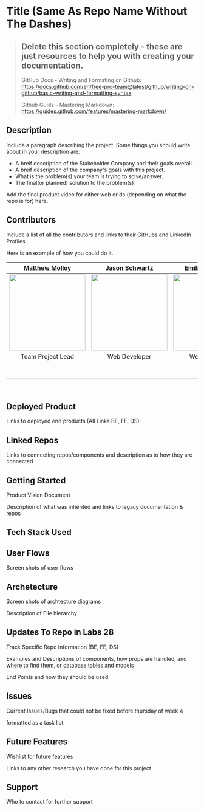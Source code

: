# Title (Same As Repo Name Without The Dashes)

>## Delete this section completely - these are just resources to help you with creating your documentation.
> GitHub Docs - Writing and Formating on Github: https://docs.github.com/en/free-pro-team@latest/github/writing-on-github/basic-writing-and-formatting-syntax
>
> Github Guids - Mastering Markdown: https://guides.github.com/features/mastering-markdown/

## Description
Include a paragraph describing the project. Some things you should write about in your description are:
- A breif description of the Stakeholder Company and their goals overall.  
- A breif description of the company's goals with this project.  
- What is the problem(s) your team is trying to solve/answer.
- The final(or planned) solution to the problem(s)

Add the final product video for either web or ds (depending on what the repo is for) here.

## Contributors
Include a list of all the contributors and links to their GitHubs and LinkedIn Profiles.

Here is an example of how you could do it.


| [Matthew Molloy](https://github.com/desiquinn) | [Jason Schwartz](https://github.com/desiquinn) | [Emilio Diaz-Goico](https://github.com/desiquinn) | [Steele Helbling](https://github.com/desiquinn) |
| :---: | :---: | :---: | :---: | 
| [<img src="https://ca.slack-edge.com/ESZCHB482-W0138DA1E2C-958485caa8ee-512" width = "200" />](https://github.com/desiquinn) | [<img src="https://ca.slack-edge.com/ESZCHB482-W012JQ4LYPM-ceff614ba646-512" width = "200" />](https://github.com/desiquinn) | [<img src="https://ca.slack-edge.com/ESZCHB482-W0123RSBXLP-0bf2bb6576db-512" width = "200" />](https://github.com/desiquinn) | [<img src="https://ca.slack-edge.com/ESZCHB482-W0138Q55T7A-beb4a8bca6a4-512" width = "200" />](https://github.com/desiquinn) |
| Team Project Lead | Web Developer | Web Developer | Data Scientist |
|[<img src="https://github.com/favicon.ico" width="15"> ](https://github.com/desiquinn) | [<img src="https://github.com/favicon.ico" width="15"> ](https://github.com/desiquinn) | [<img src="https://github.com/favicon.ico" width="15"> ](https://github.com/desiquinn) | [<img src="https://github.com/favicon.ico" width="15"> ](https://github.com/desiquinn) |
| [ <img src="https://static.licdn.com/sc/h/al2o9zrvru7aqj8e1x2rzsrca" width="15"> ](https://www.linkedin.com/desiree-morris) | [ <img src="https://static.licdn.com/sc/h/al2o9zrvru7aqj8e1x2rzsrca" width="15"> ](https://www.linkedin.com/) | [ <img src="https://static.licdn.com/sc/h/al2o9zrvru7aqj8e1x2rzsrca" width="15"> ](https://www.linkedin.com/) | [ <img src="https://static.licdn.com/sc/h/al2o9zrvru7aqj8e1x2rzsrca" width="15"> ](https://www.linkedin.com/) |              

<br>

## Deployed Product 
Links to deployed end products (All Links BE, FE, DS)
## Linked Repos
Links to connecting repos/components and description as to how they are connected
## Getting Started
Product Vision Document

Description of what was inherited and links to legacy documentation & repos
## Tech Stack Used
## User Flows
Screen shots of user flows
## Archetecture 
Screen shots of archtecture diagrams

Description of File hierarchy
## Updates To Repo in Labs 28
Track Specific Repo Information (BE, FE, DS)

Examples and Descriptions of components, how props are handled, and where to find them, or database tables and models

End Points and how they should be used
## Issues 
Current Issues/Bugs that could not be fixed before thursday of week 4

formatted as a task list 
## Future Features
Wishlist for future features

Links to any other research you have done for this project
## Support
Who to contact for further support
